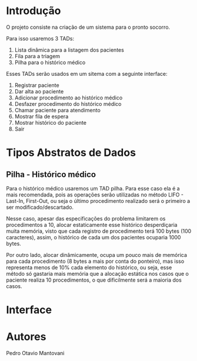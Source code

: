 # Introdução
O projeto consiste na criação de um sistema para o pronto socorro.

Para isso usaremos 3 TADs:
1. Lista dinâmica para a listagem dos pacientes
2. Fila para a triagem
3. Pilha para o histórico médico

Esses TADs serão usados em um sitema com a seguinte interface:
1. Registrar paciente
2. Dar alta ao paciente
3. Adicionar procedimento ao histórico médico
4. Desfazer procedimento do histórico médico
5. Chamar paciente para atendimento
6. Mostrar fila de espera
7. Mostrar histórico do paciente
8. Sair

# Tipos Abstratos de Dados

## Pilha - Histórico médico
Para o histórico médico usaremos um TAD pilha. Para esse caso ela é a mais recomendada, pois as operações serão utilizadas no método LIFO - Last-In, First-Out, ou seja o último procedimento realizado será o primeiro a ser modificado/descartado.

Nesse caso, apesar das especificações do problema limitarem os procedimentos a 10, alocar estaticamente esse histórico desperdiçaria muita memória, visto que cada registro de procedimento terá 100 bytes (100 caracteres), assim, o histórico de cada um dos pacientes ocuparia 1000 bytes.

Por outro lado, alocar dinâmicamente, ocupa um pouco mais de memórica para cada procedimento (8 bytes a mais por conta do ponteiro), mas isso representa menos de 10% cada elemento do histórico, ou seja, esse método só gastaria mais memória que a alocação estática nos casos que o paciente realiza 10 procedimentos, o que dificilmente será a maioria dos casos.

# Interface

# Autores
Pedro Otavio Mantovani
